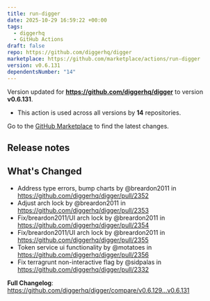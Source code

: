 ```yaml
---
title: run-digger
date: 2025-10-29 16:59:22 +00:00
tags:
  - diggerhq
  - GitHub Actions
draft: false
repo: https://github.com/diggerhq/digger
marketplace: https://github.com/marketplace/actions/run-digger
version: v0.6.131
dependentsNumber: "14"
---
```



Version updated for **https://github.com/diggerhq/digger** to version **v0.6.131**.
- This action is used across all versions by **14** repositories.

Go to the [GitHub Marketplace](https://github.com/marketplace/actions/run-digger) to find the latest changes.

## Release notes

## What's Changed
* Address type errors, bump charts by @breardon2011 in https://github.com/diggerhq/digger/pull/2352
* Adjust arch lock by @breardon2011 in https://github.com/diggerhq/digger/pull/2353
* Fix/breardon2011/UI arch lock by @breardon2011 in https://github.com/diggerhq/digger/pull/2354
* Fix/breardon2011/UI arch lock by @breardon2011 in https://github.com/diggerhq/digger/pull/2355
* Token service ui functionality by @motatoes in https://github.com/diggerhq/digger/pull/2356
* Fix terragrunt non-interactive flag by @sidpalas in https://github.com/diggerhq/digger/pull/2332


**Full Changelog**: https://github.com/diggerhq/digger/compare/v0.6.129...v0.6.131
